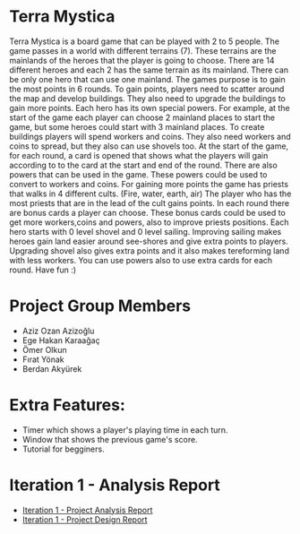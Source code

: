 # Terra Mystica
 
Terra Mystica is a board game that can be played with 2 to 5 people. The game passes in a world with different terrains (7). These terrains are the mainlands of the heroes that the player is going to choose. There are 14 different heroes and each 2 has the same terrain as its mainland. There can be only one hero that can use one mainland. The games purpose is to gain the most points in 6 rounds. To gain points, players need to scatter around the map and develop buildings. They also need to upgrade the buildings to gain more points. Each hero has its own special powers. For example, at the start of the game each player can choose 2 mainland places to start the game, but some heroes could start with 3 mainland places. To create buildings players will spend workers and coins. They also need workers and coins to spread, but they also can use shovels too. At the start of the game, for each round, a card is opened that shows what the players will gain according to to the card at the start and end of the round. There are also powers that can be used in the game.  These powers could be used to convert to workers and coins. For gaining more points the game has priests that walks in 4 different cults. (Fire, water, earth, air) The player who has the most priests that are in the lead of the cult gains points. In each round there are bonus cards a player can choose. These bonus cards could be used to get more workers,coins and powers, also to improve priests positions. Each hero starts with 0 level shovel and 0 level sailing. Improving sailing makes heroes gain land easier around see-shores and give extra points to players. Upgrading shovel also gives extra points and it also makes tereforming land with less workers. You can use powers also to use extra cards for each round. Have fun :)

# Project Group Members

* Aziz Ozan Azizoğlu
* Ege Hakan Karaağaç
* Ömer Olkun
* Fırat Yönak
* Berdan Akyürek

# Extra Features: 
* Timer which shows a player's playing time in each turn.
* Window that shows the previous game's score. 
* Tutorial for begginers.

# Iteration 1 - Analysis Report
* [Iteration 1 - Project Analysis Report](https://docs.google.com/document/d/1grzWOdsi3NNCH4UwOPM3f_Y6EIUWkwAusR6q1I8rfwA/edit?usp=sharing)
* [Iteration 1 - Project Design Report](https://docs.google.com/document/d/1GsSZKL7zbz7V8kLGgFE-9l_FejwyWaV61oZasnITQQY/edit?usp=sharing)
